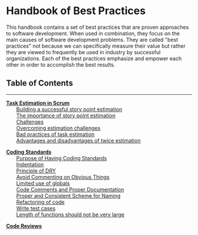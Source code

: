 # Handbook of Best Practices

This handbook contains a set of best practices that are proven approaches to software development.
When used in combination, they focus on the main causes of software development problems. They are
called "best practices" not because we can specifically measure their value but rather they are
viewed to frequently be used in industry by successful organizations. Each of the best practices
emphasize and empower each other in order to accomplish the best results.

## Table of Contents

---
**[Task Estimation in Scrum](#task-estimation)**<br>
&nbsp;&nbsp;&nbsp;&nbsp;&nbsp;&nbsp; [Building a successful story point estimation](#1-building-a-successful-story-point-estimation)<br>
&nbsp;&nbsp;&nbsp;&nbsp;&nbsp;&nbsp; [The importance of story point estimation](#2-the-importance-of-story-point-estimation)<br>
&nbsp;&nbsp;&nbsp;&nbsp;&nbsp;&nbsp; [Challenges](#3-challenges)<br>
&nbsp;&nbsp;&nbsp;&nbsp;&nbsp;&nbsp; [Overcoming estimation challenges](#4-overcoming-estimation-challenges)<br>
&nbsp;&nbsp;&nbsp;&nbsp;&nbsp;&nbsp; [Bad practices of task estimation](#5-bad-practices-of-task-estimation)<br>
&nbsp;&nbsp;&nbsp;&nbsp;&nbsp;&nbsp; [Advantages and disadvantages of twice estimation](#6-advantages-and-disadvantages-of-twice-estimation)<br>

**[Coding Standards](#coding-standards)**<br>
&nbsp;&nbsp;&nbsp;&nbsp;&nbsp;&nbsp; [Purpose of Having Coding Standards](#purpose-of-having-coding-standards)<br>
&nbsp;&nbsp;&nbsp;&nbsp;&nbsp;&nbsp; [Indentation](#1-indentation)<br>
&nbsp;&nbsp;&nbsp;&nbsp;&nbsp;&nbsp; [Principle of DRY](#2-principle-of-dry)<br>
&nbsp;&nbsp;&nbsp;&nbsp;&nbsp;&nbsp; [Avoid Commenting on Obvious Things](#3-avoid-commenting-on-obvious-things)<br>
&nbsp;&nbsp;&nbsp;&nbsp;&nbsp;&nbsp; [Limited use of globals](#4-limited-use-of-globals)<br>
&nbsp;&nbsp;&nbsp;&nbsp;&nbsp;&nbsp; [Code Comments and Proper Documentation](#5-code-comments-and-proper-documentation)<br>
&nbsp;&nbsp;&nbsp;&nbsp;&nbsp;&nbsp; [Proper and Consistent Scheme for Naming](#6-proper-and-consistent-scheme-for-naming)<br>
&nbsp;&nbsp;&nbsp;&nbsp;&nbsp;&nbsp; [Refactoring of code](7-refactoring-of-code)<br>
&nbsp;&nbsp;&nbsp;&nbsp;&nbsp;&nbsp; [Write test cases](#8-write-test-cases)<br>
&nbsp;&nbsp;&nbsp;&nbsp;&nbsp;&nbsp; [Length of functions should not be very large](#9-length-of-functions-should-not-be-very-large)<br>

**[Code Reviews](#code-reviews)**<br>

